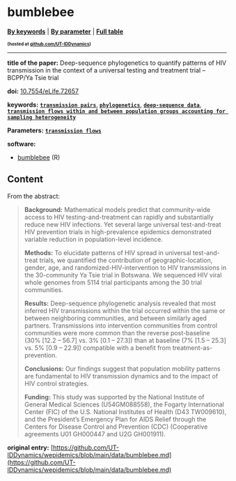 <!--DO NOT EDIT BY HAND-->
 
#  bumblebee 
 

[**By keywords**](../by-keyword.md) \| [**By parameter**](../by-parameter.md) \| [**Full table**](../full-table.md)
<p style="font-size:10px;font-weight:bold;">(hosted at <a href="https://github.com/UT-IDDynamics/wepidemics" target="_blank">github.com/UT-IDDynamics</a>)</p>

---
 
 
**title of the paper:** Deep-sequence phylogenetics to quantify patterns of HIV transmission in the context of a universal testing and treatment trial – BCPP/Ya Tsie trial
 
**doi:** [10.7554/eLife.72657](https://doi.org/10.7554/eLife.72657)
 

**keywords:** [**`transmission pairs`**](../by-keyword.md#transmission-pairs), [**`phylogenetics`**](../by-keyword.md#phylogenetics), [**`deep-sequence data`**](../by-keyword.md#deep-sequence-data), [**`transmission flows within and between population groups accounting for sampling heterogeneity`**](../by-keyword.md#transmission-flows-within-and-between-population-groups-accounting-for-sampling-heterogeneity) 

**Parameters:** [**`transmission flows`**](../by-parameter.md#transmission-flows) 

**software:**
 
 - [bumblebee](https://cran.r-project.org/web/packages/bumblebee/index.html) (R) 


## Content



From the abstract: 

> **Background:**
Mathematical models predict that community-wide access to HIV testing-and-treatment can rapidly and substantially reduce new HIV infections. Yet several large universal test-and-treat HIV prevention trials in high-prevalence epidemics demonstrated variable reduction in population-level incidence.
> 
> **Methods:**
To elucidate patterns of HIV spread in universal test-and-treat trials, we quantified the contribution of geographic-location, gender, age, and randomized-HIV-intervention to HIV transmissions in the 30-community Ya Tsie trial in Botswana. We sequenced HIV viral whole genomes from 5114 trial participants among the 30 trial communities.
> 
> **Results:**
Deep-sequence phylogenetic analysis revealed that most inferred HIV transmissions within the trial occurred within the same or between neighboring communities, and between similarly aged partners. Transmissions into intervention communities from control communities were more common than the reverse post-baseline (30% [12.2 – 56.7] vs. 3% [0.1 – 27.3]) than at baseline (7% [1.5 – 25.3] vs. 5% [0.9 – 22.9]) compatible with a benefit from treatment-as-prevention.
> 
> **Conclusions:**
Our findings suggest that population mobility patterns are fundamental to HIV transmission dynamics and to the impact of HIV control strategies.
> 
> **Funding:**
This study was supported by the National Institute of General Medical Sciences (U54GM088558), the Fogarty International Center (FIC) of the U.S. National Institutes of Health (D43 TW009610), and the President’s Emergency Plan for AIDS Relief through the Centers for Disease Control and Prevention (CDC) (Cooperative agreements U01 GH000447 and U2G GH001911).





 **original entry:**  [https://github.com/UT-IDDynamics/wepidemics/blob/main/data/bumblebee.md](https://github.com/UT-IDDynamics/wepidemics/blob/main/data/bumblebee.md) 
